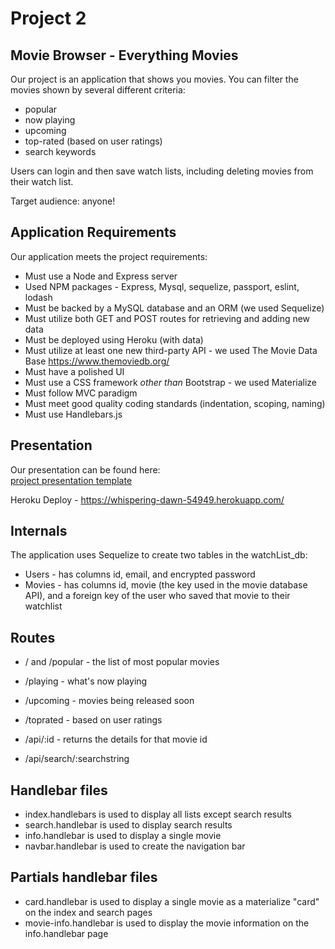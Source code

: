 # Project 2

## Movie Browser - Everything Movies 

Our project is an application that shows you movies.  You can filter the movies shown by several different criteria: 

* popular
* now playing 
* upcoming 
* top-rated  (based on user ratings)
* search keywords 

Users can login and then save watch lists, including deleting movies from their watch list.  

Target audience:  anyone! 

## Application Requirements

Our application meets the project requirements: 

* Must use a Node and Express server
* Used NPM packages - Express, Mysql, sequelize, passport, eslint, lodash
* Must be backed by a MySQL database and an ORM (we used Sequelize)
* Must utilize both GET and POST routes for retrieving and adding new data
* Must be deployed using Heroku (with data)
* Must utilize at least one new third-party API - we used The Movie Data Base https://www.themoviedb.org/
* Must have a polished UI
* Must use a CSS framework _other than_ Bootstrap - we used Materialize 
* Must follow MVC paradigm
* Must meet good quality coding standards (indentation, scoping, naming)
* Must use Handlebars.js


## Presentation  

Our presentation can be found here:  
 [project presentation template](https://docs.google.com/presentation/d/1_u8TKy5zW5UlrVQVnyDEZ0unGI2tjQPDEpA0FNuBKAw/edit?usp=sharing) 

 Heroku Deploy - https://whispering-dawn-54949.herokuapp.com/

 
## Internals 

The application uses Sequelize to create two tables in the watchList_db: 
 
* Users - has columns id, email, and encrypted password 
* Movies - has columns id, movie (the key used in the movie database API), and a foreign key of the user who saved that  movie to their watchlist 

## Routes 

* / and /popular - the list of most popular movies
* /playing - what's now playing 
* /upcoming - movies being released soon 
* /toprated - based on user ratings 

* /api/:id - returns the details for that movie id 
* /api/search/:searchstring

## Handlebar files 

* index.handlebars is used to display all lists except search results
* search.handlebar is used to display search results 
* info.handlebar is used to display a single movie   
* navbar.handlebar is used to create the navigation bar  

## Partials handlebar files  

* card.handlebar is used to display a single movie as a materialize "card" on the index and search pages 
* movie-info.handlebar is used to display the movie information on the info.handlebar page 

